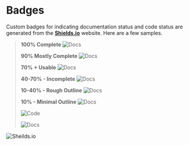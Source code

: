 # Badges

Custom badges for indicating documentation status and code status are generated from the [**Shields.io**](https://Shields.io) website. Here are a few samples.

> **100% Complete** ![Docs](https://img.shields.io/badge/Documentation%20Status-100%25%20Complete-brightgreen?logo=Read%20the%20Docs)
>
> **90% Mostly Complete** ![Docs](https://img.shields.io/badge/Documentation%20Status-%7E90%25%20Mostly%20Complete-blue?logo=Read%20the%20Docs)
>
> **70% + Usable** ![Docs](https://img.shields.io/badge/Documentation%20Status-%7E70%25%20+%20Usable-yellow?logo=Read%20the%20Docs)
>
> **40-70% - Incomplete** ![Docs](https://img.shields.io/badge/Documentation%20Status-40--70%25%20Incomplete/Draft-orange?logo=Read%20the%20Docs)
>
> **10-40% - Rough Outline** ![Docs](https://img.shields.io/badge/Documentation%20Status-10--40%25%20Rough%20Outline-red?logo=Read%20the%20Docs)
>
> **10% - Minimal Outline** ![Docs](https://img.shields.io/badge/Documentation%20Status-%7E10%25%20Minimal%20Outline-lightgrey?logo=Read%20the%20Docs)
>
> ![Code](https://img.shields.io/badge/Code%20Status-Demo%20|%20Practice-blueviolet?logo=Visual%20Studio%20Code&labelColor=indigo)
>
> ![Docs](https://img.shields.io/badge/Documentation%20Status-%7E70--90%25-green)

![Sheilds.io](https://unpkg.com/simple-icons@v5/icons/shieldsdotio.svg)